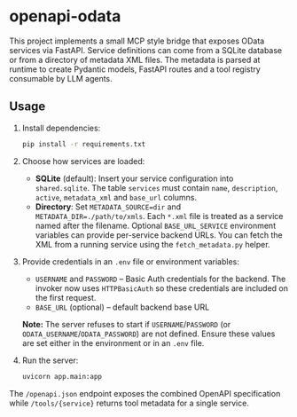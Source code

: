 # openapi-odata

This project implements a small MCP style bridge that exposes OData services via FastAPI. Service definitions can come from a SQLite database or from a directory of metadata XML files. The metadata is parsed at runtime to create Pydantic models, FastAPI routes and a tool registry consumable by LLM agents.

## Usage

1. Install dependencies:
   ```bash
   pip install -r requirements.txt
   ```

2. Choose how services are loaded:
   - **SQLite** (default): Insert your service configuration into `shared.sqlite`. The table `services` must contain `name`, `description`, `active`, `metadata_xml` and `base_url` columns.
   - **Directory**: Set `METADATA_SOURCE=dir` and `METADATA_DIR=./path/to/xmls`. Each `*.xml` file is treated as a service named after the filename. Optional `BASE_URL_SERVICE` environment variables can provide per-service backend URLs.
   You can fetch the XML from a running service using the `fetch_metadata.py` helper.

3. Provide credentials in an `.env` file or environment variables:
   - `USERNAME` and `PASSWORD` – Basic Auth credentials for the backend. The
     invoker now uses `HTTPBasicAuth` so these credentials are included on the
     first request.
   - `BASE_URL` (optional) – default backend base URL
   
   **Note:** The server refuses to start if `USERNAME`/`PASSWORD` (or `ODATA_USERNAME`/`ODATA_PASSWORD`) are not defined. Ensure these values are set either in the environment or in an `.env` file.

4. Run the server:
   ```bash
   uvicorn app.main:app
   ```

The `/openapi.json` endpoint exposes the combined OpenAPI specification while `/tools/{service}` returns tool metadata for a single service.
